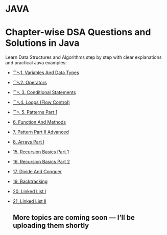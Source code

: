 # JAVA


  <h1>Chapter-wise DSA Questions and Solutions in Java</h1>
  <p>Learn Data Structures and Algorithms step by step with clear explanations and practical Java examples:</p>

- [⁀➴1. Variables And Data Types](https://github.com/roushankumark/JAVA/tree/main/VariablesAndDataTypes)
- [⁀➴2. Operators](https://github.com/roushankumark/JAVA/tree/main/Operators)
- [⁀➴ 3. Conditional Statements](https://github.com/roushankumark/JAVA/tree/main/ConditionalStatements)
- [⁀➴4. Loops (Flow Control)](https://github.com/roushankumark/JAVA/tree/main/Loops)
- [⁀➴ 5. Patterns Part 1](https://github.com/roushankumark/JAVA/tree/main/PatternsPart1)
- [6. Function And Methods](https://github.com/roushankumark/JAVA/tree/main/FunctionAndMethods)
- [7. Pattern Part II Advanced](https://github.com/roushankumark/JAVA/tree/main/PatternPartIIAdavanced)
- [8. Arrays Part I](https://github.com/roushankumark/JAVA/tree/main/Arrays)
- [15. Recursion Basics Part 1](https://github.com/roushankumark/JAVA/tree/main/RecursionBasicsPart1)
- [16. Recursion Basics Part 2](https://github.com/roushankumark/JAVA/tree/main/RecursionBasicsPart2)
- [17. Divide And Conquer](https://github.com/roushankumark/JAVA/tree/main/DivideAndConquer)
- [19. Backtracking](https://github.com/roushankumark/JAVA/tree/main/Backtracking)
- [20. Linked List I](https://github.com/roushankumark/JAVA/tree/main/LinkedList)
- [21. Linked List II](https://github.com/roushankumark/JAVA/tree/main/LinkedListII)



  <h2> More topics are coming soon — I’ll be uploading them shortly </h2>



